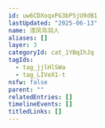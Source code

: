```yaml
---
id: uw6CDXoqxPG3bP5jU9dB1
lastUpdated: "2025-06-13"
name: 漆凤鸟羽人
aliases: []
layer: 3
categoryId: cat_1YBqIhJq
tagIds:
  - tag_jjlHlSWa
  - tag_LIVeX1-t
nsfw: false
parent: ""
relatedEntries: []
timelineEvents: []
titledLinks: []
---
```


